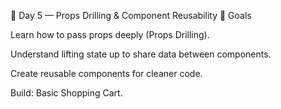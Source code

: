 📘 Day 5 — Props Drilling & Component Reusability
🎯 Goals

Learn how to pass props deeply (Props Drilling).

Understand lifting state up to share data between components.

Create reusable components for cleaner code.

Build: Basic Shopping Cart.
